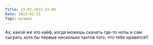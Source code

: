 ```yaml
---
Title: 23-02-2013 21:00
Date: 2013-02-23
Tags: музыка
---
```


Ах, какой же это кайф, когда можешь скачать где-то ноты и сам сыграть хотя бы первые несколько тактов того, что тебе нравится!!
